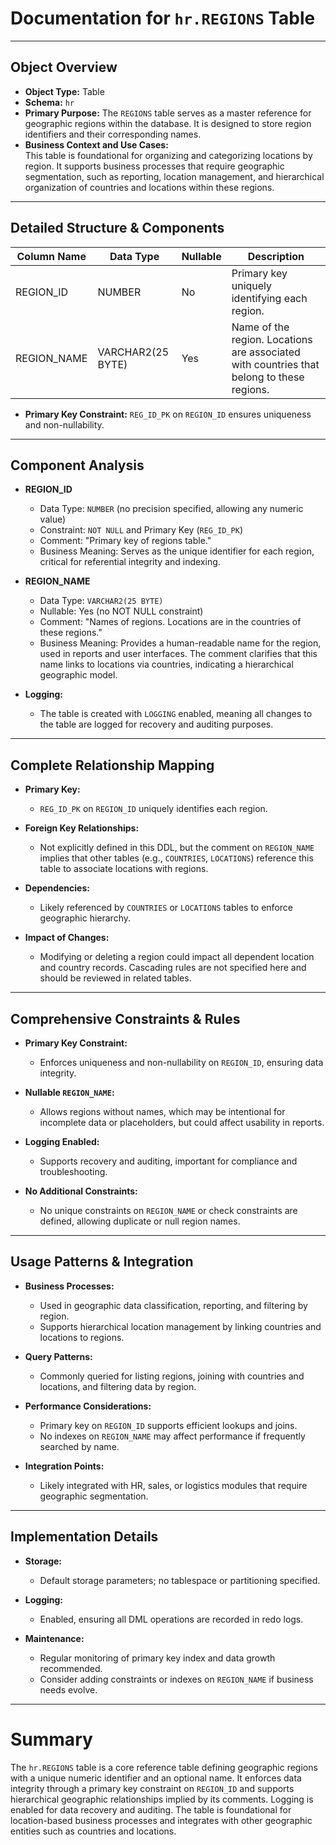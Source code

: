 # Documentation for `hr.REGIONS` Table

---

## Object Overview

- **Object Type:** Table
- **Schema:** `hr`
- **Primary Purpose:** The `REGIONS` table serves as a master reference for geographic regions within the database. It is designed to store region identifiers and their corresponding names.
- **Business Context and Use Cases:**  
  This table is foundational for organizing and categorizing locations by region. It supports business processes that require geographic segmentation, such as reporting, location management, and hierarchical organization of countries and locations within these regions.

---

## Detailed Structure & Components

| Column Name  | Data Type          | Nullable | Description                                                                                  |
|--------------|--------------------|----------|----------------------------------------------------------------------------------------------|
| REGION_ID    | NUMBER             | No       | Primary key uniquely identifying each region.                                               |
| REGION_NAME  | VARCHAR2(25 BYTE)  | Yes      | Name of the region. Locations are associated with countries that belong to these regions.   |

- **Primary Key Constraint:** `REG_ID_PK` on `REGION_ID` ensures uniqueness and non-nullability.

---

## Component Analysis

- **REGION_ID**  
  - Data Type: `NUMBER` (no precision specified, allowing any numeric value)  
  - Constraint: `NOT NULL` and Primary Key (`REG_ID_PK`)  
  - Comment: "Primary key of regions table."  
  - Business Meaning: Serves as the unique identifier for each region, critical for referential integrity and indexing.

- **REGION_NAME**  
  - Data Type: `VARCHAR2(25 BYTE)`  
  - Nullable: Yes (no NOT NULL constraint)  
  - Comment: "Names of regions. Locations are in the countries of these regions."  
  - Business Meaning: Provides a human-readable name for the region, used in reports and user interfaces. The comment clarifies that this name links to locations via countries, indicating a hierarchical geographic model.

- **Logging:**  
  - The table is created with `LOGGING` enabled, meaning all changes to the table are logged for recovery and auditing purposes.

---

## Complete Relationship Mapping

- **Primary Key:**  
  - `REG_ID_PK` on `REGION_ID` uniquely identifies each region.

- **Foreign Key Relationships:**  
  - Not explicitly defined in this DDL, but the comment on `REGION_NAME` implies that other tables (e.g., `COUNTRIES`, `LOCATIONS`) reference this table to associate locations with regions.

- **Dependencies:**  
  - Likely referenced by `COUNTRIES` or `LOCATIONS` tables to enforce geographic hierarchy.

- **Impact of Changes:**  
  - Modifying or deleting a region could impact all dependent location and country records. Cascading rules are not specified here and should be reviewed in related tables.

---

## Comprehensive Constraints & Rules

- **Primary Key Constraint:**  
  - Enforces uniqueness and non-nullability on `REGION_ID`, ensuring data integrity.

- **Nullable `REGION_NAME`:**  
  - Allows regions without names, which may be intentional for incomplete data or placeholders, but could affect usability in reports.

- **Logging Enabled:**  
  - Supports recovery and auditing, important for compliance and troubleshooting.

- **No Additional Constraints:**  
  - No unique constraints on `REGION_NAME` or check constraints are defined, allowing duplicate or null region names.

---

## Usage Patterns & Integration

- **Business Processes:**  
  - Used in geographic data classification, reporting, and filtering by region.  
  - Supports hierarchical location management by linking countries and locations to regions.

- **Query Patterns:**  
  - Commonly queried for listing regions, joining with countries and locations, and filtering data by region.

- **Performance Considerations:**  
  - Primary key on `REGION_ID` supports efficient lookups and joins.  
  - No indexes on `REGION_NAME` may affect performance if frequently searched by name.

- **Integration Points:**  
  - Likely integrated with HR, sales, or logistics modules that require geographic segmentation.

---

## Implementation Details

- **Storage:**  
  - Default storage parameters; no tablespace or partitioning specified.

- **Logging:**  
  - Enabled, ensuring all DML operations are recorded in redo logs.

- **Maintenance:**  
  - Regular monitoring of primary key index and data growth recommended.  
  - Consider adding constraints or indexes on `REGION_NAME` if business needs evolve.

---

# Summary

The `hr.REGIONS` table is a core reference table defining geographic regions with a unique numeric identifier and an optional name. It enforces data integrity through a primary key constraint on `REGION_ID` and supports hierarchical geographic relationships implied by its comments. Logging is enabled for data recovery and auditing. The table is foundational for location-based business processes and integrates with other geographic entities such as countries and locations.